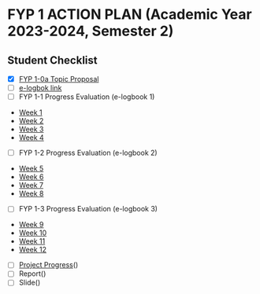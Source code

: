 # FYP 1 ACTION PLAN (Academic Year 2023-2024, Semester 2)

## Student Checklist

- [X] [FYP 1-0a Topic Proposal](https://docs.google.com/document/d/1vefJ0vwEF74DSQTE-DMZpXptfNmTL8Zp1gOh6bozLPE/edit)
- [ ] [e-logbok link](https://drive.google.com/drive/u/0/folders/1HIJ8KLAXOljHgNOawAjOZHl_OUoAgfGc?ths=true)
- [ ] FYP 1-1 Progress Evaluation (e-logbook 1)
- [Week 1](https://docs.google.com/document/d/1XLURuILJ_BPfsAMvdM_tTQDFWnQis0_zwf3jbbIcGh4/edit)
- [Week 2]()
- [Week 3]()
- [Week 4]()
- [ ] FYP 1-2 Progress Evaluation (e-logbook 2)
- [Week 5]()
- [Week 6]()
- [Week 7]()
- [Week 8]()
- [ ] FYP 1-3 Progress Evaluation (e-logbook 3)
- [Week 9]()
- [Week 10]()
- [Week 11]()
- [Week 12]()
- [ ] [Project Progress](https://github.com/aqillakhamis/Undergraduate-Project/tree/main/Academic%20Year%202023-2024/Semester%202/FYP%201/Rais%20Hamizan%20Faridan/Progress%20Project)()
-[ ] Report()
-[ ] Slide()
